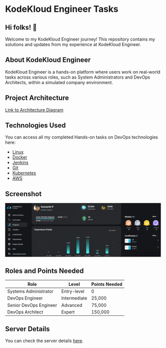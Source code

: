 # KodeKloud Engineer Tasks

## Hi folks! 👋

Welcome to my KodeKloud Engineer journey! This repository contains my solutions and updates from my experience at KodeKloud Engineer.

## About KodeKloud Engineer
KodeKloud Engineer is a hands-on platform where users work on real-world tasks across various roles, such as System Administrators and DevOps Architects, within a simulated company environment.

## Project Architecture
[Link to Architecture Diagram](https://lucid.app/lucidchart/58e22de2-c446-4b49-ae0f-db79a3318e97/view?page=0_0#)

## Technologies Used
You can access all my completed Hands-on tasks on DevOps technologies here:

- [Linux](https://github.com/sumanthgitty/KodeKloud-Engineer/tree/main/Linux)
- [Docker](https://github.com/sumanthgitty/KodeKloud-Engineer/tree/main/docker)
- [Jenkins](https://github.com/sumanthgitty/KodeKloud-Engineer/tree/main/jenkins)
- [Git](https://github.com/sumanthgitty/KodeKloud-Engineer/tree/main/Git)
- [Kubernetes](https://github.com/sumanthgitty/KodeKloud-Engineer/tree/main/Kubernetes)
- [AWS](https://github.com/sumanthgitty/KodeKloud-Engineer/tree/main/AWS)

## Screenshot
![Screenshot of My KodeKloud Engineer Profile](https://github.com/sumanthgitty/KodeKloud-Engineer/blob/main/Screenshot%20and%20Certificates/kodekloud.JPG)

## Roles and Points Needed

| Role                    | Level                | Points Needed |
|-------------------------|----------------------|---------------|
| Systems Administrator   | Entry-level          | 0             |
| DevOps Engineer         | Intermediate         | 25,000        |
| Senior DevOps Engineer  | Advanced             | 75,000        |
| DevOps Architect        | Expert               | 150,000       |

## Server Details
You can check the server details [here](https://kodekloudhub.github.io/kodekloud-engineer/docs/projects/nautilus?_gl=1*gb2rn2*_ga*MTI2MTIwODg1My4xNzA3OTczNDUy*_ga_LYL47LCHPW*MTcxNTYxODM0My4xMDAuMS4xNzE1NjIwMTgxLjYwLjAuMA..).
